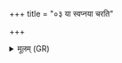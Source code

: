 +++
title = "०३ या स्वप्नया चरति"

+++
<details><summary>मूलम् (GR)</summary>

या स्वप्नया चरति  
गौर् भूत्वा जनाꣳ अनु ।  
अरातिम् इन्द्र त्वं जहि  
ताम् अग्निर् इवसा दहात् ॥
</details>